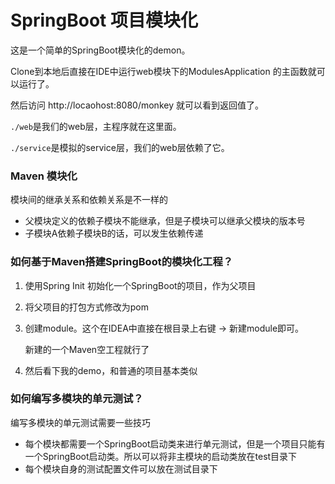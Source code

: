 # SpringBoot 项目模块化

这是一个简单的SpringBoot模块化的demon。

Clone到本地后直接在IDE中运行web模块下的ModulesApplication
的主函数就可以运行了。

然后访问 http://locaohost:8080/monkey 就可以看到返回值了。

`./web`是我们的web层，主程序就在这里面。

`./service`是模拟的service层，我们的web层依赖了它。

### Maven 模块化
模块间的继承关系和依赖关系是不一样的
- 父模块定义的依赖子模块不能继承，但是子模块可以继承父模块的版本号
- 子模块A依赖子模块B的话，可以发生依赖传递

### 如何基于Maven搭建SpringBoot的模块化工程？

1. 使用Spring Init 初始化一个SpringBoot的项目，作为父项目

2. 将父项目的打包方式修改为pom

3. 创建module。这个在IDEA中直接在根目录上右键 -> 新建module即可。
   
   新建的一个Maven空工程就行了
   
4. 然后看下我的demo，和普通的项目基本类似

### 如何编写多模块的单元测试？
编写多模块的单元测试需要一些技巧
- 每个模块都需要一个SpringBoot启动类来进行单元测试，但是一个项目只能有一个SpringBoot启动类。所以可以将非主模块的启动类放在test目录下
- 每个模块自身的测试配置文件可以放在测试目录下
